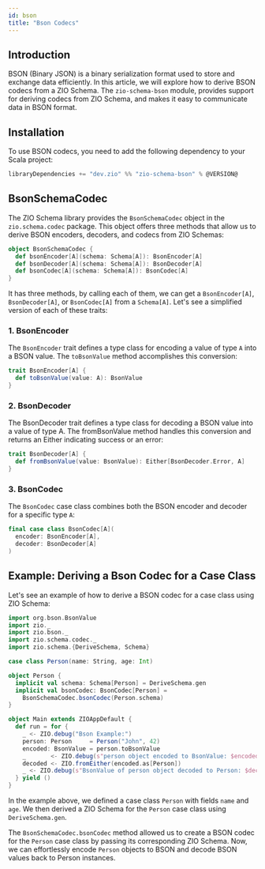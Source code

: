 ```yaml
---
id: bson
title: "Bson Codecs"
---
```


## Introduction

BSON (Binary JSON) is a binary serialization format used to store and exchange data efficiently. In this article, we will explore how to derive BSON codecs from a ZIO Schema. The `zio-schema-bson` module, provides support for deriving codecs from ZIO Schema, and makes it easy to communicate data in BSON format.

## Installation

To use BSON codecs, you need to add the following dependency to your Scala project:

```scala
libraryDependencies += "dev.zio" %% "zio-schema-bson" % @VERSION@
```

## BsonSchemaCodec

The ZIO Schema library provides the `BsonSchemaCodec` object in the `zio.schema.codec` package. This object offers three methods that allow us to derive BSON encoders, decoders, and codecs from ZIO Schemas:

```scala
object BsonSchemaCodec {
  def bsonEncoder[A](schema: Schema[A]): BsonEncoder[A]
  def bsonDecoder[A](schema: Schema[A]): BsonDecoder[A]
  def bsonCodec[A](schema: Schema[A]): BsonCodec[A]
}
```

It has three methods, by calling each of them, we can get a `BsonEncoder[A]`, `BsonDecoder[A]`, or `BsonCodec[A]` from a `Schema[A]`. Let's see a simplified version of each of these traits:

### 1. BsonEncoder

The `BsonEncoder` trait defines a type class for encoding a value of type `A` into a BSON value. The `toBsonValue` method accomplishes this conversion:

```scala
trait BsonEncoder[A] {
  def toBsonValue(value: A): BsonValue
}
```

### 2. BsonDecoder

The BsonDecoder trait defines a type class for decoding a BSON value into a value of type A. The fromBsonValue method handles this conversion and returns an Either indicating success or an error:

```scala
trait BsonDecoder[A] {
  def fromBsonValue(value: BsonValue): Either[BsonDecoder.Error, A]
}
```

### 3. BsonCodec

The `BsonCodec` case class combines both the BSON encoder and decoder for a specific type `A`:

```scala
final case class BsonCodec[A](
  encoder: BsonEncoder[A],
  decoder: BsonDecoder[A]
)
```

## Example: Deriving a Bson Codec for a Case Class

Let's see an example of how to derive a BSON codec for a case class using ZIO Schema:

```scala mdoc:compile-only
import org.bson.BsonValue
import zio._
import zio.bson._
import zio.schema.codec._
import zio.schema.{DeriveSchema, Schema}

case class Person(name: String, age: Int)

object Person {
  implicit val schema: Schema[Person] = DeriveSchema.gen
  implicit val bsonCodec: BsonCodec[Person] =
    BsonSchemaCodec.bsonCodec(Person.schema)
}

object Main extends ZIOAppDefault {
  def run = for {
    _ <- ZIO.debug("Bson Example:")
    person: Person     = Person("John", 42)
    encoded: BsonValue = person.toBsonValue
    _       <- ZIO.debug(s"person object encoded to BsonValue: $encoded")
    decoded <- ZIO.fromEither(encoded.as[Person])
    _ <- ZIO.debug(s"BsonValue of person object decoded to Person: $decoded")
  } yield ()
}
```

In the example above, we defined a case class `Person` with fields `name` and `age`. We then derived a ZIO Schema for the `Person` case class using `DeriveSchema.gen`.

The `BsonSchemaCodec.bsonCodec` method allowed us to create a BSON codec for the `Person` case class by passing its corresponding ZIO Schema. Now, we can effortlessly encode `Person` objects to BSON and decode BSON values back to Person instances.
